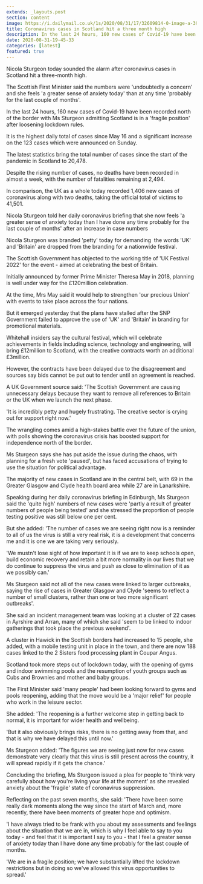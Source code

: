 ```yaml
---
extends: _layouts.post
section: content
image: https://i.dailymail.co.uk/1s/2020/08/31/17/32609814-0-image-a-39_1598892601861.jpg 
title: Coronavirus cases in Scotland hit a three month high 
description: In the last 24 hours, 160 new cases of Covid-19 have been recorded north of the border with Ms Sturgeon insisting Scotland is in a 'fragile position' after loosening lockdown rules. 
date: 2020-08-31-19-45-33 
categories: [latest] 
featured: true 
--- 
```

Nicola Sturgeon today sounded the alarm after coronavirus cases in Scotland hit a three-month high. 

The Scottish First Minister said the numbers were 'undoubtedly a concern' and she feels 'a greater sense of anxiety today' than at any time 'probably for the last couple of months'.

In the last 24 hours, 160 new cases of Covid-19 have been recorded north of the border with Ms Sturgeon admitting Scotland is in a 'fragile position' after loosening lockdown rules.  

It is the highest daily total of cases since May 16 and a significant increase on the 123 cases which were announced on Sunday.

The latest statistics bring the total number of cases since the start of the pandemic in Scotland to 20,478.

Despite the rising number of cases, no deaths have been recorded in almost a week, with the number of fatalities remaining at 2,494. 

In comparison, the UK as a whole today recorded 1,406 new cases of coronavirus along with two deaths, taking the official total of victims to 41,501.   

Nicola Sturgeon told her daily coronavirus briefing that she now feels 'a greater sense of anxiety today than I have done any time probably for the last couple of months' after an increase in case numbers





Nicola Sturgeon was branded 'petty' today for demanding  the words 'UK' and 'Britain' are dropped from the branding for a nationwide festival. 

The Scottish Government has objected to the working title of 'UK Festival 2022' for the event - aimed at celebrating the best of Britain.

Initially announced by former Prime Minister Theresa May in 2018, planning is well under way for the £120million celebration.

At the time, Mrs May said it would help to strengthen 'our precious Union' with events to take place across the four nations.

But it emerged yesterday that the plans have stalled after the SNP Government failed to approve the use of 'UK' and 'Britain' in branding for promotional materials.

Whitehall insiders say the cultural festival, which will celebrate achievements in fields including science, technology and engineering, will bring £12million to Scotland, with the creative contracts worth an additional £3million.

However, the contracts have been delayed due to the disagreement and sources say bids cannot be put out to tender until an agreement is reached.

A UK Government source said: 'The Scottish Government are causing unnecessary delays because they want to remove all references to Britain or the UK when we launch the next phase. 

'It is incredibly petty and hugely frustrating. The creative sector is crying out for support right now.' 

The wrangling comes amid a high-stakes battle over the future of the union, with polls showing the coronavirus crisis has boosted support for independence north of the border. 

Ms Sturgeon says she has put aside the issue during the chaos, with planning for a fresh vote 'paused', but has faced accusations of trying to use the situation for political advantage.

The majority of new cases in Scotland are in the central belt, with 69 in the Greater Glasgow and Clyde health board area while 27 are in Lanarkshire.

Speaking during her daily coronavirus briefing in Edinburgh, Ms Sturgeon said the 'quite high' numbers of new cases were 'partly a result of greater numbers of people being tested' and she stressed the proportion of people testing positive was still below one per cent.

But she added: 'The number of cases we are seeing right now is a reminder to all of us the virus is still a very real risk, it is a development that concerns me and it is one we are taking very seriously.

'We mustn't lose sight of how important it is if we are to keep schools open, build economic recovery and retain a bit more normality in our lives that we do continue to suppress the virus and push as close to elimination of it as we possibly can.'

Ms Sturgeon said not all of the new cases were linked to larger outbreaks, saying the rise of cases in Greater Glasgow and Clyde 'seems to reflect a number of small clusters, rather than one or two more significant outbreaks'.

She said an incident management team was looking at a cluster of 22 cases in Ayrshire and Arran, many of which she said 'seem to be linked to indoor gatherings that took place the previous weekend'.

A cluster in Hawick in the Scottish borders had increased to 15 people, she added, with a mobile testing unit in place in the town, and there are now 188 cases linked to the 2 Sisters food processing plant in Coupar Angus.

Scotland took more steps out of lockdown today, with the opening of gyms and indoor swimming pools and the resumption of youth groups such as Cubs and Brownies and mother and baby groups.

The First Minister said 'many people' had been looking forward to gyms and pools reopening, adding that the move would be a 'major relief' for people who work in the leisure sector.

She added: 'The reopening is a further welcome step in getting back to normal, it is important for wider health and wellbeing.

'But it also obviously brings risks, there is no getting away from that, and that is why we have delayed this until now.'

Ms Sturgeon added: 'The figures we are seeing just now for new cases demonstrate very clearly that this virus is still present across the country, it will spread rapidly if it gets the chance.' 

Concluding the briefing, Ms Sturgeon issued a plea for people to 'think very carefully about how you're living your life at the moment' as she revealed anxiety about the 'fragile' state of coronavirus suppression.

Reflecting on the past seven months, she said: 'There have been some really dark moments along the way since the start of March and, more recently, there have been moments of greater hope and optimism.

'I have always tried to be frank with you about my assessments and feelings about the situation that we are in, which is why I feel able to say to you today - and feel that it is important I say to you - that I feel a greater sense of anxiety today than I have done any time probably for the last couple of months.

'We are in a fragile position; we have substantially lifted the lockdown restrictions but in doing so we've allowed this virus opportunities to spread.' 

